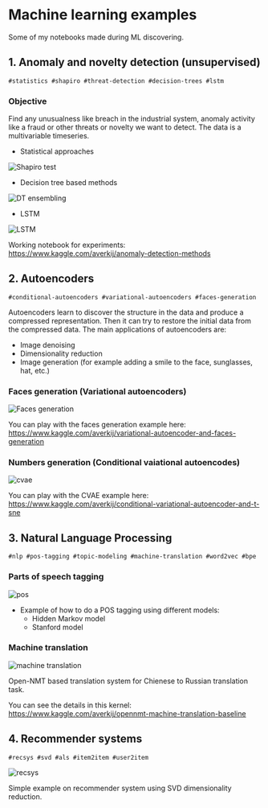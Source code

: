 # Machine learning examples

Some of my notebooks made during ML discovering.

## 1. Anomaly and novelty detection (unsupervised)

```
#statistics #shapiro #threat-detection #decision-trees #lstm
```

### Objective

Find any unusualness like breach in the industrial system, anomaly activity like a fraud or other threats or novelty we want to detect. The data is a multivariable timeseries.

- Statistical approaches

![Shapiro test](https://lingtra.in/images/other/anomaly_detection_stat.png)

- Decision tree based methods

![DT ensembling](https://lingtra.in/images/other/anomaly_detection_dt.png)

- LSTM

![LSTM](https://lingtra.in/images/other/anomaly_detection_rnn.png)

Working notebook for experiments: https://www.kaggle.com/averkij/anomaly-detection-methods

## 2. Autoencoders

```
#conditional-autoencoders #variational-autoencoders #faces-generation
```

Autoencoders learn to discover the structure in the data and produce a compressed representation. Then it can try to restore the initial data from the compressed data. The main applications of autoencoders are:

- Image denoising
- Dimensionality reduction
- Image generation (for example adding a smile to the face, sunglasses, hat, etc.)

### Faces generation (Variational autoencoders)

![Faces generation](https://lingtra.in/images/other/faces_generation.png)

You can play with the faces generation example here:
https://www.kaggle.com/averkij/variational-autoencoder-and-faces-generation


### Numbers generation (Conditional vaiational autoencodes)

![cvae](https://lingtra.in/images/other/cvae-tsne.png)

You can play with the CVAE example here:
https://www.kaggle.com/averkij/conditional-variational-autoencoder-and-t-sne

## 3. Natural Language Processing

```
#nlp #pos-tagging #topic-modeling #machine-translation #word2vec #bpe
```

### Parts of speech tagging

![pos](https://lingtra.in/images/other/pos_tagging2.png)

- Example of how to do a POS tagging using different models:
  - Hidden Markov model
  - Stanford model

### Machine translation

![machine translation](https://lingtra.in/images/other/machine_translation.png)

Open-NMT based translation system for Chienese to Russian translation task.

You can see the details in this kernel: 
https://www.kaggle.com/averkij/opennmt-machine-translation-baseline

## 4. Recommender systems

```
#recsys #svd #als #item2item #user2item 
```

![recsys](https://www.researchgate.net/profile/Rajani_Chulyadyo/publication/312092950/figure/fig3/AS:457045389385734@1485979520674/3-Recommendation-approaches-a-Collaborative-filtering-b-Demographicsbased.png)

Simple example on recommender system using SVD dimensionality reduction.
